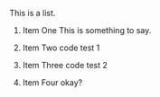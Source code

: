 This is a list.

1. Item One
This is something to say.

1. Item Two
    code test 1

1. Item Three
    code test 2

1. Item Four
okay?
